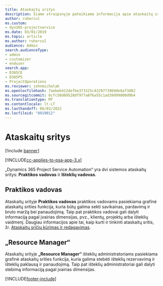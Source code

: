 ```yaml
---
title: Ataskaitų sritys
description: Šiame straipsnyje pateikiama informacija apie ataskaitų sritis, įtrauktas į Dynamics 365 Project Service Automation.
author: ruhercul
ms.custom:
- dyn365-projectservice
ms.date: 03/01/2019
ms.topic: article
ms.author: ruhercul
audience: Admin
search.audienceType:
- admin
- customizer
- enduser
search.app:
- D365CE
- D365PS
- ProjectOperations
ms.reviewer: johnmichalak
ms.openlocfilehash: 7aebeb412defbe373325c4229773969de8af3d82
ms.sourcegitcommit: 6cfc50d89528df977a8f6a55c1ad39d99800d9b4
ms.translationtype: MT
ms.contentlocale: lt-LT
ms.lasthandoff: 06/03/2022
ms.locfileid: "8919012"
---
```

# <a name="dashboards"></a>Ataskaitų sritys

[!include [banner](../includes/psa-now-project-operations.md)]

[!INCLUDE[cc-applies-to-psa-app-3.x](../includes/cc-applies-to-psa-app-3x.md)]

„Dynamics 365 Project Service Automation“ yra dvi sistemos ataskaitų sritys: **Praktikos vadovas** ir **Išteklių vadovas**.

## <a name="practice-manager"></a>Praktikos vadovas 

Ataskaitų srityje **Praktikos vadovas** praktikos vadovams pasiekiama grafinė ataskaitų srities funkcija, kuria būtų galima sekti savikainas, pardavimą ir bruto maržą bei panaudojimą. Taip pat praktikos vadovai gali dalyti informaciją pagal įvairias dimensijas, pvz., klientų, projektų arba išteklių vaidmenį. Daugiau informacijos apie tai, kaip kurti ir tinkinti ataskaitų sritis, žr. [Ataskaitų sričių kūrimas ir redagavimas](/dynamics365/customerengagement/on-premises/customize/create-edit-dashboards).

## <a name="resource-manager"></a>„Resource Manager“ 

Ataskaitų srityje **„Resource Manager“** išteklių administratoriams pasiekiama grafinė ataskaitų srities funkcija, kuria galima stebėti išteklių rezervavimą ir išteklių paklausą ir panaudojimą. Taip pat išteklių administratoriai gali dalyti stebimą informaciją pagal įvairias dimensijas.


[!INCLUDE[footer-include](../includes/footer-banner.md)]
